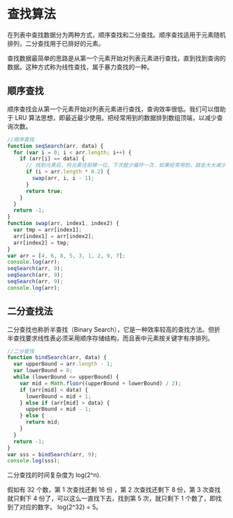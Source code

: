 # 查找算法

在列表中查找数据分为两种方式，顺序查找和二分查找。顺序查找适用于元素随机排列，二分查找用于已排好的元素。

查找数据最简单的思路是从第一个元素开始对列表元素进行查找，直到找到查询的数据。这种方式称为线性查找，属于暴力查找的一种。

## 顺序查找

顺序查找会从第一个元素开始对列表元素进行查找，查询效率很低。我们可以借助于 LRU 算法思想，即最近最少使用。把经常用到的数据排到数组顶端，以减少查询次数。

```javascript
//顺序查找
function seqSearch(arr, data) {
  for (var i = 0; i < arr.length; i++) {
    if (arr[i] == data) {
      // 找到元素后，将元素往前移一位，下次就少循环一次，如果经常用到，就会大大减少查询次数。
      if (i > arr.length * 0.2) {
        swap(arr, i, i - 1);
      }
      return true;
    }
  }
  return -1;
}
function swap(arr, index1, index2) {
  var tmp = arr[index1];
  arr[index1] = arr[index2];
  arr[index2] = tmp;
}
var arr = [4, 6, 8, 5, 3, 1, 2, 9, 7];
console.log(arr);
seqSearch(arr, 9);
seqSearch(arr, 9);
seqSearch(arr, 9);
console.log(arr);
```

## 二分查找法

二分查找也称折半查找（Binary Search），它是一种效率较高的查找方法。但折半查找要求线性表必须采用顺序存储结构，而且表中元素按关键字有序排列。

```js
//二分查找
function bindSearch(arr, data) {
  var upperBound = arr.length - 1;
  var lowerBound = 0;
  while (lowerBound <= upperBound) {
    var mid = Math.floor((upperBound + lowerBound) / 2);
    if (arr[mid] < data) {
      lowerBound = mid + 1;
    } else if (arr[mid] > data) {
      upperBound = mid - 1;
    } else {
      return mid;
    }
  }
  return -1;
}
var sss = bindSearch(arr, 9);
console.log(sss);
```

二分查找的时间复杂度为 log(2^n).

假如有 32 个数，第 1 次查找还剩 16 份 ，第 2 次查找还剩下 8 份，第 3 次查找就只剩下 4 份了，可以这么一直找下去，找到第 5 次，就只剩下 1 个数了，即找到了对应的数字。 log(2^32) = 5。
